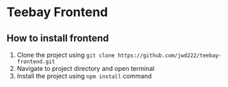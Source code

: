 # Teebay Frontend

## How to install frontend

1. Clone the project using `git clone https://github.com/jwd222/teebay-frontend.git`
2. Navigate to project directory and open terminal
3. Install the project using `npm install` command
